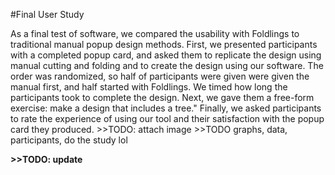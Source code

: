 #Final User Study

As a final test of software, we compared the usability with Foldlings to traditional manual popup design methods.  First, we presented participants with a completed popup card, and asked them to replicate the design using manual cutting and folding and to create the design using our software.  The order was randomized, so half of participants were given were given the manual first, and half started with Foldlings.  We timed how long the participants took to complete the design.  Next, we gave them a free-form exercise: make a design that includes a tree."  Finally, we asked participants to rate the experience of using our tool and their satisfaction with the popup card  they produced.   >>TODO: attach image >>TODO graphs, data, participants, do the study lol


**>>TODO: update**